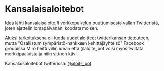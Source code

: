 # Kansalaisaloitebot
Idea lähti kansalaisaloite.fi verkkopalvelun puuttumisesta vallan Twitteristä, joten ajattelin lomapäivänäni koodata moisen.

Aluksi tarkoituksena oli tuoda uudet aloitteet twitterikansan tietouteen, mutta "Osallistumisympäristö-hankkeen kehittäjäyhteisö" Facebook groupissa Miro heitti villin idean että @aloite_bot voisi myös twiitata merkkipaaluista ja niiin sittnen kävi.

Kansalaisaloitebot twitterissä: <a href="http://www.twitter.com/aloite_bot">@aloite_bot</a>
